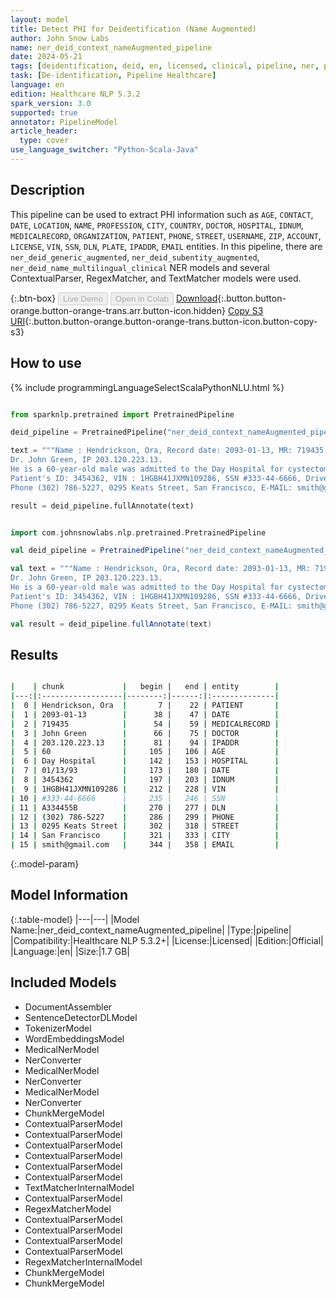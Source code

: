 ```yaml
---
layout: model
title: Detect PHI for Deidentification (Name Augmented)
author: John Snow Labs
name: ner_deid_context_nameAugmented_pipeline
date: 2024-05-21
tags: [deidentification, deid, en, licensed, clinical, pipeline, ner, phi, name]
task: [De-identification, Pipeline Healthcare]
language: en
edition: Healthcare NLP 5.3.2
spark_version: 3.0
supported: true
annotator: PipelineModel
article_header:
  type: cover
use_language_switcher: "Python-Scala-Java"
---
```


## Description

This pipeline can be used to extract PHI information such as `AGE`, `CONTACT`, `DATE`, `LOCATION`, `NAME`, `PROFESSION`, `CITY`, `COUNTRY`, `DOCTOR`, `HOSPITAL`, `IDNUM`, `MEDICALRECORD`, `ORGANIZATION`, `PATIENT`, `PHONE`, `STREET`, `USERNAME`, `ZIP`, `ACCOUNT`, `LICENSE`, `VIN`, `SSN`, `DLN`, `PLATE`, `IPADDR`, `EMAIL` entities. In this pipeline, there are `ner_deid_generic_augmented`, `ner_deid_subentity_augmented`, `ner_deid_name_multilingual_clinical` NER models and several ContextualParser, RegexMatcher, and TextMatcher models were used.

{:.btn-box}
<button class="button button-orange" disabled>Live Demo</button>
<button class="button button-orange" disabled>Open in Colab</button>
[Download](https://s3.amazonaws.com/auxdata.johnsnowlabs.com/clinical/models/ner_deid_context_nameAugmented_pipeline_en_5.3.2_3.0_1716281006030.zip){:.button.button-orange.button-orange-trans.arr.button-icon.hidden}
[Copy S3 URI](s3://auxdata.johnsnowlabs.com/clinical/models/ner_deid_context_nameAugmented_pipeline_en_5.3.2_3.0_1716281006030.zip){:.button.button-orange.button-orange-trans.button-icon.button-copy-s3}

## How to use



<div class="tabs-box" markdown="1">
{% include programmingLanguageSelectScalaPythonNLU.html %}
  
```python

from sparknlp.pretrained import PretrainedPipeline

deid_pipeline = PretrainedPipeline("ner_deid_context_nameAugmented_pipeline", "en", "clinical/models")

text = """Name : Hendrickson, Ora, Record date: 2093-01-13, MR: 719435.
Dr. John Green, IP 203.120.223.13.
He is a 60-year-old male was admitted to the Day Hospital for cystectomy on 01/13/93.
Patient's ID: 3454362, VIN : 1HGBH41JXMN109286, SSN #333-44-6666, Driver's license no: A334455B.
Phone (302) 786-5227, 0295 Keats Street, San Francisco, E-MAIL: smith@gmail.com."""

result = deid_pipeline.fullAnnotate(text)


```
```scala

import com.johnsnowlabs.nlp.pretrained.PretrainedPipeline

val deid_pipeline = PretrainedPipeline("ner_deid_context_nameAugmented_pipeline", "en", "clinical/models")

val text = """Name : Hendrickson, Ora, Record date: 2093-01-13, MR: 719435.
Dr. John Green, IP 203.120.223.13.
He is a 60-year-old male was admitted to the Day Hospital for cystectomy on 01/13/93.
Patient's ID: 3454362, VIN : 1HGBH41JXMN109286, SSN #333-44-6666, Driver's license no: A334455B.
Phone (302) 786-5227, 0295 Keats Street, San Francisco, E-MAIL: smith@gmail.com."""

val result = deid_pipeline.fullAnnotate(text)

```
</div>

## Results

```bash

|    | chunk             |   begin |   end | entity        |
|---:|:------------------|--------:|------:|:--------------|
|  0 | Hendrickson, Ora  |       7 |    22 | PATIENT       |
|  1 | 2093-01-13        |      38 |    47 | DATE          |
|  2 | 719435            |      54 |    59 | MEDICALRECORD |
|  3 | John Green        |      66 |    75 | DOCTOR        |
|  4 | 203.120.223.13    |      81 |    94 | IPADDR        |
|  5 | 60                |     105 |   106 | AGE           |
|  6 | Day Hospital      |     142 |   153 | HOSPITAL      |
|  7 | 01/13/93          |     173 |   180 | DATE          |
|  8 | 3454362           |     197 |   203 | IDNUM         |
|  9 | 1HGBH41JXMN109286 |     212 |   228 | VIN           |
| 10 | #333-44-6666      |     235 |   246 | SSN           |
| 11 | A334455B          |     270 |   277 | DLN           |
| 12 | (302) 786-5227    |     286 |   299 | PHONE         |
| 13 | 0295 Keats Street |     302 |   318 | STREET        |
| 14 | San Francisco     |     321 |   333 | CITY          |
| 15 | smith@gmail.com   |     344 |   358 | EMAIL         |

```

{:.model-param}
## Model Information

{:.table-model}
|---|---|
|Model Name:|ner_deid_context_nameAugmented_pipeline|
|Type:|pipeline|
|Compatibility:|Healthcare NLP 5.3.2+|
|License:|Licensed|
|Edition:|Official|
|Language:|en|
|Size:|1.7 GB|

## Included Models

- DocumentAssembler
- SentenceDetectorDLModel
- TokenizerModel
- WordEmbeddingsModel
- MedicalNerModel
- NerConverter
- MedicalNerModel
- NerConverter
- MedicalNerModel
- NerConverter
- ChunkMergeModel
- ContextualParserModel
- ContextualParserModel
- ContextualParserModel
- ContextualParserModel
- ContextualParserModel
- ContextualParserModel
- TextMatcherInternalModel
- ContextualParserModel
- RegexMatcherModel
- ContextualParserModel
- ContextualParserModel
- ContextualParserModel
- ContextualParserModel
- RegexMatcherInternalModel
- ChunkMergeModel
- ChunkMergeModel
